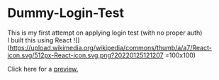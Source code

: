 # Dummy-Login-Test

This is my first attempt on applying login test (with no proper auth)
<br>
I built this using React
![](https://upload.wikimedia.org/wikipedia/commons/thumb/a/a7/React-icon.svg/512px-React-icon.svg.png?20220125121207 =100x100)

Click here for a <a href="https://lilhalzy-dummy-login.netlify.app">preview.</a>
